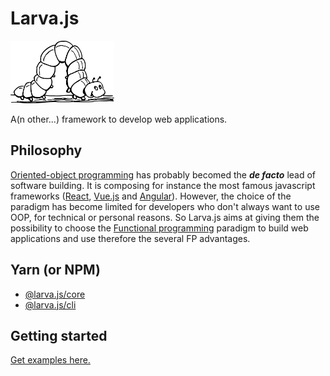 # Larva.js

<img height="100px" src="./docs/larva.js-logo.png">

A(n other...) framework to develop web applications.

## Philosophy

[Oriented-object programming](https://en.wikipedia.org/wiki/Object-oriented_programming) has probably becomed the **_de facto_** lead of software building. It is composing for instance the most famous javascript frameworks ([React](https://reactjs.org), [Vue.js](https://vuejs.org/) and [Angular](https://angular.io)). However, the choice of the paradigm has become limited for developers who don't always want to use OOP, for technical or personal reasons. So Larva.js aims at giving them the possibility to choose the [Functional programming](https://en.wikipedia.org/wiki/Functional_programming) paradigm to build web applications and use therefore the several FP advantages.

## Yarn (or NPM)

- [@larva.js/core](https://classic.yarnpkg.com/en/package/@larva.js/core)
- [@larva.js/cli](https://classic.yarnpkg.com/en/package/@larva.js/cli)

## Getting started

[Get examples here.](https://github.com/yannickdebree/larva.js/tree/master/integrations)
